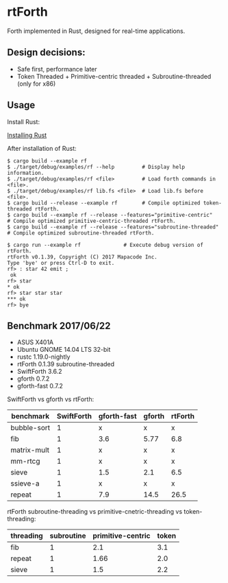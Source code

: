 # rtForth

Forth implemented in Rust, designed for real-time applications.

## Design decisions:

* Safe first, performance later
* Token Threaded + Primitive-centric threaded + Subroutine-threaded (only for x86)

## Usage

Install Rust: 

[Installing Rust](https://doc.rust-lang.org/book/installing-rust.html)

After installation of Rust:

```
$ cargo build --example rf
$ ./target/debug/examples/rf --help         # Display help information.
$ ./target/debug/examples/rf <file>         # Load forth commands in <file>.
$ ./target/debug/examples/rf lib.fs <file>  # Load lib.fs before <file>.
$ cargo build --release --example rf        # Compile optimized token-threaded rtForth.
$ cargo build --example rf --release --features="primitive-centric"    # Compile optimized primitive-centric-threaded rtForth.
$ cargo build --example rf --release --features="subroutine-threaded"    # Compile optimized subroutine-threaded rtForth.
```

```
$ cargo run --example rf              # Execute debug version of rtForth.
rtForth v0.1.39, Copyright (C) 2017 Mapacode Inc.
Type 'bye' or press Ctrl-D to exit.
rf> : star 42 emit ;
 ok
rf> star
* ok
rf> star star star
*** ok
rf> bye
```

## Benchmark 2017/06/22

* ASUS X401A
* Ubuntu GNOME 14.04 LTS 32-bit
* rustc 1.19.0-nightly
* rtForth 0.1.39 subroutine-threaded
* SwiftForth 3.6.2
* gforth 0.7.2
* gforth-fast 0.7.2

SwiftForth vs gforth vs rtForth:

benchmark   | SwiftForth | gforth-fast |  gforth  | rtForth
----------- | ---------- | ----------- | -------- | -------
bubble-sort |    1       |     x       |     x    |     x        
fib         |    1       |   3.6       |   5.77   |   6.8
matrix-mult |    1       |     x       |     x    |     x
mm-rtcg     |    1       |     x       |     x    |     x
sieve       |    1       |   1.5       |   2.1    |   6.5
ssieve-a    |    1       |     x       |     x    |     x
repeat      |    1       |   7.9       |  14.5    |  26.5

rtForth subroutine-threading vs primitive-cnetric-threading vs token-threading:

threading | subroutine | primitive-centric | token
----------|------------|-------------------|-------
fib       |     1      |              2.1  |  3.1
repeat    |     1      |              1.66 |  2.0
sieve     |     1      |              1.5  |  2.2
